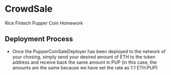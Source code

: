 # CrowdSale
Rice Fintech Pupper Coin Homework

## Deployment Process
* Once the PupperCoinSaleDeployer has been deployed to the network of your chosing, simply send your desired amount of ETH to the token address and receive back the same amount in PUP (in this case, the amounts are the same because we have set the rate as 1:1 ETH:PUP)

